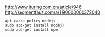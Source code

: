 http://www.ituring.com.cn/article/946
http://segmentfault.com/a/1190000000372040


```
apt-cache policy nodejs
sudo apt-get install nodejs
sudo apt-get install npm
```